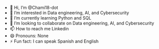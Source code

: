 - 👋 Hi, I’m @Chami18-dot
- 👀 I’m interested in Data engineering, AI, and Cybersecurity 
- 🌱 I’m currently learning Python  and SQL
- 💞️ I’m looking to collaborate on Data engineering, AI, and Cybersecurity 
- 📫 How to reach me Linkedin
- 😄 Pronouns: None
- ⚡ Fun fact: I can speak Spanish and English 

<!---
Chami18-dot/Chami18-dot is a ✨ special ✨ repository because its `README.md` (this file) appears on your GitHub profile.
You can click the Preview link to take a look at your changes.
--->
